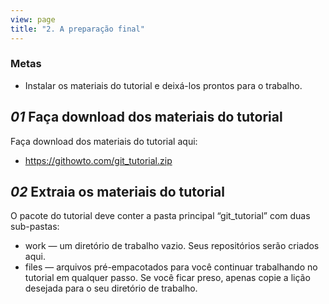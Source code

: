 ```yaml
---
view: page
title: "2. A preparação final"
---
```


<h3>Metas</h3>

<ul><li>Instalar os materiais do tutorial e deixá-los prontos para o trabalho.</li></ul>

<h2><em>01</em> Faça download dos materiais do tutorial</h2>

<p>Faça download dos materiais do tutorial aqui:</p>

<ul>
<li><a href="https://githowto.com/git_tutorial.zip">https://githowto.com/git_tutorial.zip</a></li>
</ul>

<h2><em>02</em> Extraia os materiais do tutorial</h2>

<p>O pacote do tutorial deve conter a pasta principal “git_tutorial” com duas sub-pastas:</p>

<ul>
<li>work — um diretório de trabalho vazio. Seus repositórios serão criados aqui.</li>
<li>files — arquivos pré-empacotados para você continuar trabalhando no tutorial em qualquer passo. Se você ficar preso, apenas copie a lição desejada para o seu diretório de trabalho.</li>
</ul>
